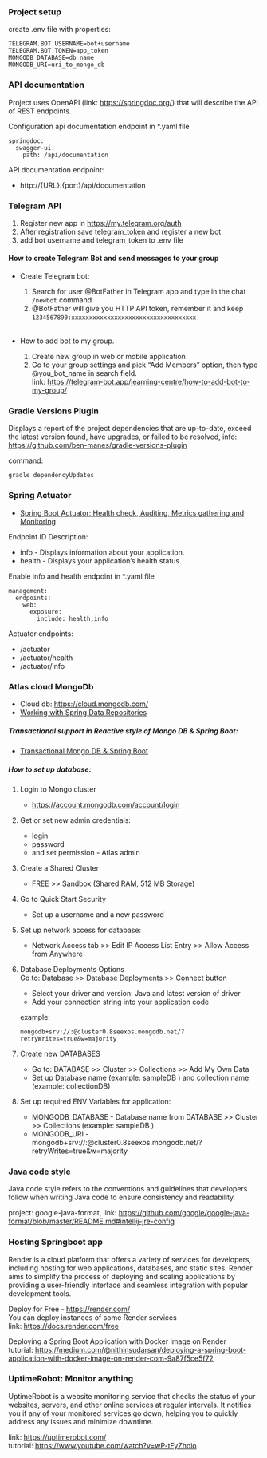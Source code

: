 ### Project setup

create .env file with properties:

```
TELEGRAM.BOT.USERNAME=bot+username
TELEGRAM.BOT.TOKEN=app_token
MONGODB_DATABASE=db_name
MONGODB_URI=uri_to_mongo_db
```

### API documentation

Project uses OpenAPI (link: https://springdoc.org/) that will describe the API
of REST endpoints.

Configuration api documentation endpoint in *.yaml file

```
springdoc:
  swagger-ui:
    path: /api/documentation
```

API documentation endpoint:  <br>

* http://{URL}:{port}/api/documentation

### Telegram API

1. Register new app in https://my.telegram.org/auth
2. After registration save telegram_token and register a new bot
3. add bot username and telegram_token to .env file

#### How to create Telegram Bot and send messages to your group

* Create Telegram bot: <br>
    1. Search for user @BotFather in Telegram app and type in the chat `/newbot` command <br>
    2. @BotFather will give you HTTP API token, remember it and
       keep `1234567890:xxxxxxxxxxxxxxxxxxxxxxxxxxxxxxxxxxx` <br><br>

* How to add bot to my group.<br>
    1. Create new group in web or mobile application
    2. Go to your group settings and pick “Add Members” option, then type @you_bot_name in search field. <br>
       link: https://telegram-bot.app/learning-centre/how-to-add-bot-to-my-group/

### Gradle Versions Plugin

Displays a report of the project dependencies that are up-to-date, exceed the latest version found, have upgrades, or
failed to be resolved, info: https://github.com/ben-manes/gradle-versions-plugin

command:

```
gradle dependencyUpdates
```

### Spring Actuator

* [Spring Boot Actuator: Health check, Auditing, Metrics gathering and Monitoring](https://www.callicoder.com/spring-boot-actuator/#:~:text=You%20can%20enable%20or%20disable,the%20identifier%20for%20the%20endpoint)

Endpoint ID Description:

* info - Displays information about your application.
* health - Displays your application’s health status.

Enable info and health endpoint in *.yaml file

```
management:
  endpoints:
    web:
      exposure:
        include: health,info
```

Actuator endpoints:

* /actuator
* /actuator/health
* /actuator/info

### Atlas cloud MongoDb

* Cloud db: https://cloud.mongodb.com/
* [Working with Spring Data Repositories](https://docs.spring.io/spring-data/mongodb/docs/current/reference/html/#repositories)

##### Transactional support in Reactive style of Mongo DB & Spring Boot:

* [Transactional Mongo DB & Spring Boot](https://stackoverflow.com/questions/56360094/calling-methods-in-two-different-reactivemongorepositorys-in-a-transaction-usin/61676211#61676211)

##### How to set up database:

1. Login to Mongo cluster
    * https://account.mongodb.com/account/login


2. Get or set new admin credentials:<br>
    * login
    * password
    * and set permission - Atlas admin


3. Create a Shared Cluster
    * FREE >> Sandbox (Shared RAM, 512 MB Storage)


4. Go to Quick Start Security

    * Set up a username and a new password


5. Set up network access for database:

    * Network Access tab >> Edit IP Access List Entry >>  Allow Access from Anywhere


6. Database Deployments Options <br>
   Go to: Database >> Database Deployments >> Connect button <br>
    * Select your driver and version: Java and latest version of driver <br>
    * Add your connection string into your application code <br>

   example: <br>
   <code>
   mongodb+srv://<username>:<password>@cluster0.8seexos.mongodb.net/?retryWrites=true&w=majority
   </code>


7. Create new DATABASES
    * Go to: DATABASE >> Cluster >> Collections >> Add My Own Data
    * Set up Database name (example: sampleDB ) and collection name (example: collectionDB)


8. Set up required ENV Variables for application:
    * MONGODB_DATABASE - Database name from DATABASE >> Cluster >> Collections  (example: sampleDB )
    * MONGODB_URI - mongodb+srv://<username>:<password>@cluster0.8seexos.mongodb.net/?retryWrites=true&w=majority

### Java code style

Java code style refers to the conventions and guidelines that developers follow when writing Java code to ensure
consistency and readability.

project: google-java-format,
link: https://github.com/google/google-java-format/blob/master/README.md#intellij-jre-config

### Hosting Springboot app

Render is a cloud platform that offers a variety of services for developers, including hosting for web applications,
databases, and static sites. Render aims to simplify the process of deploying and scaling applications by providing a
user-friendly interface and seamless integration with popular development tools.

Deploy for Free - https://render.com/ <br>
You can deploy instances of some Render services <br>
link: https://docs.render.com/free

Deploying a Spring Boot Application with Docker Image on Render <br>
tutorial: https://medium.com/@nithinsudarsan/deploying-a-spring-boot-application-with-docker-image-on-render-com-9a87f5ce5f72

### UptimeRobot: Monitor anything

UptimeRobot is a website monitoring service that checks the status of your websites, servers, and other online services
at regular intervals. It notifies you if any of your monitored services go down, helping you to quickly address any
issues and minimize downtime.

link: https://uptimerobot.com/ <br>
tutorial: https://www.youtube.com/watch?v=wP-tFyZhoio <br>
